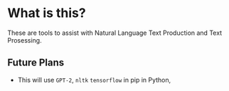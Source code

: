 # What is this?

These are tools to assist with Natural Language Text Production and Text Prosessing.

## Future Plans

- This will use ``GPT-2``, ``nltk`` ``tensorflow`` in pip in Python,
